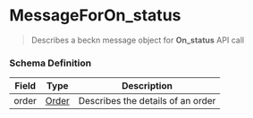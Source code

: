 MessageForOn_status
=======

>Describes a beckn message object for **On_status** API call

### Schema Definition


|**Field**|**Type**|**Description**|
|---------|--------|---------------|
|order|  [Order](/Mobility/Schema%20Reference/order) |	Describes the details of an order